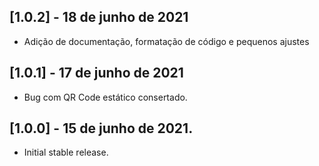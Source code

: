 ## [1.0.2] - 18 de junho de 2021

* Adição de documentação, formatação de código e pequenos ajustes

## [1.0.1] - 17 de junho de 2021

* Bug com QR Code estático consertado.


## [1.0.0] - 15 de junho de 2021.

* Initial stable release.